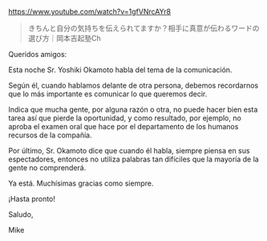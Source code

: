 https://www.youtube.com/watch?v=1gfVNrcAYr8

> きちんと自分の気持ちを伝えられてますか？相手に真意が伝わるワードの選び方｜岡本吉起塾Ch

Queridos amigos:

Esta noche Sr. Yoshiki Okamoto habla del tema de la comunicación. 

Según él, cuando hablamos delante de otra persona, debemos recordarnos que lo más importante es comunicar lo que queremos decir. 

Indica que mucha gente, por alguna razón o otra, no puede hacer bien esta tarea así que pierde la oportunidad, y como resultado, por ejemplo, no aproba el examen oral que hace por el departamento de los humanos recursos de la compañía.

Por último, Sr. Okamoto dice que cuando él habla, siempre piensa en sus espectadores, entonces no utiliza palabras tan difíciles que la mayoría de la gente no comprenderá.

Ya está. Muchísimas gracias como siempre.

¡Hasta pronto!

Saludo,

Mike

